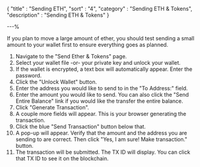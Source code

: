 {
"title"       : "Sending ETH",
"sort"        : "4",
"category"    : "Sending ETH & Tokens",
"description" : "Sending ETH & Tokens"
}

---%


If you plan to move a large amount of ether, you should test sending a small amount to your wallet first to ensure everything goes as planned.

1.  Navigate to the "Send Ether & Tokens" page.
2.  Select your wallet file -or- your private key and unlock your wallet.
3.  If the wallet is encrypted, a text box will automatically appear. Enter the password.
4.  Click the "Unlock Wallet" button.
5.  Enter the address you would like to send to in the "To Address:" field.
6.  Enter the amount you would like to send. You can also click the "Send Entire Balance" link if you would like the transfer the entire balance.
7.  Click "Generate Transaction".
8.  A couple more fields will appear. This is your browser generating the transaction.
9.  Click the blue "Send Transaction" button below that.
10.  A pop-up will appear. Verify that the amount and the address you are sending to are correct. Then click "Yes, I am sure! Make transaction." button.
11.  The transaction will be submitted. The TX ID will display. You can click that TX ID to see it on the blockchain.
